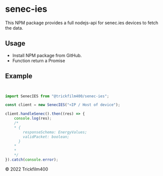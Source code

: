 # senec-ies

This NPM package provides a full nodejs-api for senec.ies devices to fetch the data.

## Usage

- Install NPM package from GitHub.
- Function return a Promise

## Example

```typescript


import SenecIES from "@trickfilm400/senec-ies";

const client = new SenecIES("<IP / Host of device");

client.handleSenec().then((res) => {
    console.log(res);
    /*
    * {
        responseSchema: EnergyValues;
        validPacket: boolean;
      }
    *
    *
    */
}).catch(console.error);
```

© 2022 Trickfilm400
